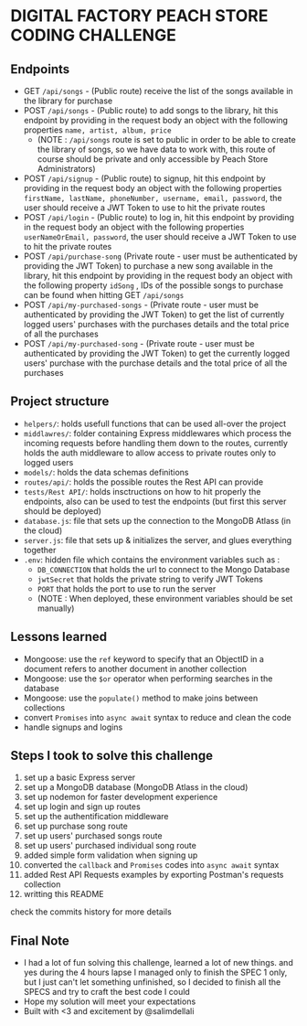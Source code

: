 # DIGITAL FACTORY PEACH STORE CODING CHALLENGE

## Endpoints

- GET `/api/songs` - (Public route) receive the list of the songs available in the library for purchase
- POST `/api/songs` - (Public route) to add songs to the library, hit this endpoint by providing in the request body an object with the following properties `name, artist, album, price`
  - (NOTE : `/api/songs` route is set to public in order to be able to create the library of songs, so we have data to work with, this route of course should be private and only accessible by Peach Store Administrators)
- POST `/api/signup` - (Public route) to signup, hit this endpoint by providing in the request body an object with the following properties `firstName, lastName, phoneNumber, username, email, password`, the user should receive a JWT Token to use to hit the private routes
- POST `/api/login` - (Public route) to log in, hit this endpoint by providing in the request body an object with the following properties `userNameOrEmail, password`, the user should receive a JWT Token to use to hit the private routes
- POST `/api/purchase-song` (Private route - user must be authenticated by providing the JWT Token) to purchase a new song available in the library, hit this endpoint by providing in the request body an object with the following property `idSong` , IDs of the possible songs to purchase can be found when hitting GET `/api/songs`
- POST `/api/my-purchased-songs` - (Private route - user must be authenticated by providing the JWT Token) to get the list of currently logged users' purchases with the purchases details and the total price of all the purchases
- POST `/api/my-purchased-song` - (Private route - user must be authenticated by providing the JWT Token) to get the currently logged users' purchase with the purchase details and the total price of all the purchases

## Project structure

- `helpers/`: holds usefull functions that can be used all-over the project
- `middlawres/`: folder containing Express middlewares which process the incoming requests before handling them down to the routes, currently holds the auth middleware to allow access to private routes only to logged users
- `models/`: holds the data schemas definitions
- `routes/api/`: holds the possible routes the Rest API can provide
- `tests/Rest API/`: holds insctructions on how to hit properly the endpoints, also can be used to test the endpoints (but first this server should be deployed)
- `database.js`: file that sets up the connection to the MongoDB Atlass (in the cloud)
- `server.js`: file that sets up & initializes the server, and glues everything together
- `.env`: hidden file which contains the environment variables such as :
  - `DB_CONNECTION` that holds the url to connect to the Mongo Database
  - `jwtSecret` that holds the private string to verify JWT Tokens
  - `PORT` that holds the port to use to run the server
  - (NOTE : When deployed, these environment variables should be set manually)

## Lessons learned

- Mongoose: use the `ref` keyword to specify that an ObjectID in a document refers to another document in another collection
- Mongoose: use the `$or` operator when performing searches in the database
- Mongoose: use the `populate()` method to make joins between collections
- convert `Promises` into `async await` syntax to reduce and clean the code
- handle signups and logins

## Steps I took to solve this challenge

1. set up a basic Express server
1. set up a MongoDB database (MongoDB Atlass in the cloud)
1. set up nodemon for faster development experience
1. set up login and sign up routes
1. set up the authentification middleware
1. set up purchase song route
1. set up users' purchased songs route
1. set up users' purchased individual song route
1. added simple form validation when signing up
1. converted the `callback` and `Promises` codes into `async await` syntax
1. added Rest API Requests examples by exporting Postman's requests collection
1. writting this README

check the commits history for more details

## Final Note

- I had a lot of fun solving this challenge, learned a lot of new things. and yes during the 4 hours lapse I managed only to finish the SPEC 1 only, but I just can't let something unfinished, so I decided to finish all the SPECS and try to craft the best code I could
- Hope my solution will meet your expectations
- Built with <3 and excitement by @salimdellali
